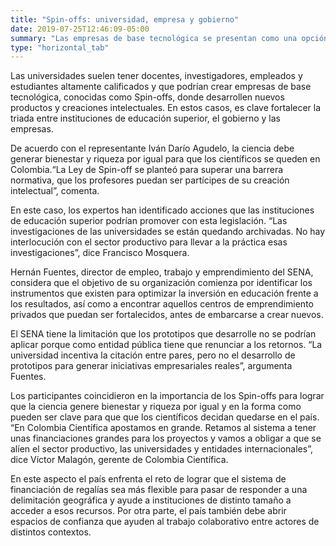 ```yaml
---
title: "Spin-offs: universidad, empresa y gobierno"
date: 2019-07-25T12:46:09-05:00
summary: "Las empresas de base tecnológica se presentan como una opción para que la academía aproveche su capital intelectual. Esta es la clave detrás de la llamada ‘Ley de Spin-offs’."
type: "horizontal_tab"
---
```


Las universidades suelen tener docentes, investigadores, empleados y estudiantes altamente calificados y que podrían crear empresas de base tecnológica, conocidas como Spin-offs, donde desarrollen nuevos productos y creaciones intelectuales. En estos casos, es clave fortalecer la triada entre instituciones de educación superior, el gobierno y las empresas.

De acuerdo con el representante Iván Darío Agudelo, la ciencia debe generar bienestar y riqueza por igual para que los científicos se queden en Colombia.“La Ley de Spin-off se planteó para superar una barrera normativa, que los profesores puedan ser partícipes de su creación intelectual”, comenta.

En este caso, los expertos han identificado acciones que las instituciones de educación superior podrían promover con esta legislación. “Las investigaciones de las universidades se están quedando archivadas. No hay interlocución con el sector productivo para llevar a la práctica esas investigaciones”, dice Francisco Mosquera. 

Hernán Fuentes, director de empleo, trabajo y emprendimiento del SENA, considera que el objetivo de su organización comienza por identificar los instrumentos que existen para optimizar la inversión en educación frente a los resultados, así como a encontrar aquellos centros de emprendimiento privados que puedan ser fortalecidos, antes de embarcarse a crear nuevos. 

El SENA tiene la limitación que los prototipos que desarrolle no se podrían aplicar porque como entidad pública tiene que renunciar a los retornos. “La universidad incentiva la citación entre pares, pero no el desarrollo de prototipos para generar iniciativas empresariales reales”, argumenta Fuentes.

Los participantes coincidieron en la importancia de los Spin-offs para lograr que la ciencia genere bienestar y riqueza por igual y en la forma como pueden ser clave para que que los científicos decidan quedarse en el país. “En Colombia Científica apostamos en grande. Retamos al sistema a tener unas financiaciones grandes para los proyectos y vamos a obligar a que se alíen el sector productivo, las universidades y entidades internacionales”, dice Víctor Malagón, gerente de Colombia Científica. 

En este aspecto el país enfrenta el reto de lograr que el sistema de financiación de regalías sea más flexible para pasar de responder a una delimitación geográfica y ayude a instituciones de distinto tamaño a acceder a esos recursos. Por otra parte, el país también debe abrir espacios de confianza que ayuden al trabajo colaborativo entre actores de distintos contextos. 
